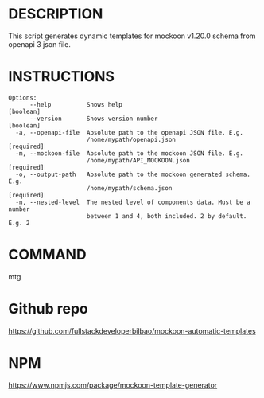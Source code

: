 # DESCRIPTION

This script generates dynamic templates for mockoon v1.20.0 schema from openapi 3 json file. 

# INSTRUCTIONS
```
Options:
      --help          Shows help                                      [boolean]
      --version       Shows version number                            [boolean]
  -a, --openapi-file  Absolute path to the openapi JSON file. E.g.
                      /home/mypath/openapi.json                      [required]
  -m, --mockoon-file  Absolute path to the mockoon JSON file. E.g.
                      /home/mypath/API_MOCKOON.json                  [required]
  -o, --output-path   Absolute path to the mockoon generated schema. E.g.
                      /home/mypath/schema.json                       [required]
  -n, --nested-level  The nested level of components data. Must be a number
                      between 1 and 4, both included. 2 by default. E.g. 2
```

# COMMAND
mtg

# Github repo
https://github.com/fullstackdeveloperbilbao/mockoon-automatic-templates

# NPM
https://www.npmjs.com/package/mockoon-template-generator